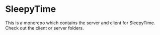 # SleepyTime

This is a monorepo which contains the server and client for SleepyTime. Check out the client or server folders.
